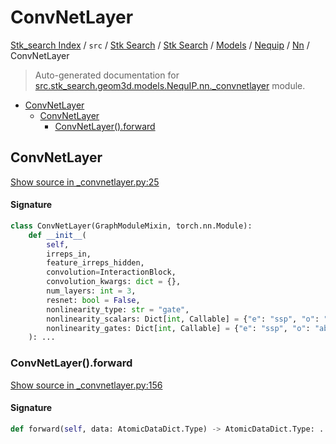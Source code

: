 # ConvNetLayer

[Stk_search Index](../../../../../../README.md#stk_search-index) / `src` / [Stk Search](../../../../index.md#stk-search) / [Stk Search](../../../../index.md#stk-search) / [Models](../../index.md#models) / [Nequip](../index.md#nequip) / [Nn](./index.md#nn) / ConvNetLayer

> Auto-generated documentation for [src.stk_search.geom3d.models.NequIP.nn._convnetlayer](https://github.com/mohammedazzouzi15/STK_search/blob/main/src/stk_search/geom3d/models/NequIP/nn/_convnetlayer.py) module.

- [ConvNetLayer](#convnetlayer)
  - [ConvNetLayer](#convnetlayer-1)
    - [ConvNetLayer().forward](#convnetlayer()forward)

## ConvNetLayer

[Show source in _convnetlayer.py:25](https://github.com/mohammedazzouzi15/STK_search/blob/main/src/stk_search/geom3d/models/NequIP/nn/_convnetlayer.py#L25)

#### Signature

```python
class ConvNetLayer(GraphModuleMixin, torch.nn.Module):
    def __init__(
        self,
        irreps_in,
        feature_irreps_hidden,
        convolution=InteractionBlock,
        convolution_kwargs: dict = {},
        num_layers: int = 3,
        resnet: bool = False,
        nonlinearity_type: str = "gate",
        nonlinearity_scalars: Dict[int, Callable] = {"e": "ssp", "o": "tanh"},
        nonlinearity_gates: Dict[int, Callable] = {"e": "ssp", "o": "abs"},
    ): ...
```

### ConvNetLayer().forward

[Show source in _convnetlayer.py:156](https://github.com/mohammedazzouzi15/STK_search/blob/main/src/stk_search/geom3d/models/NequIP/nn/_convnetlayer.py#L156)

#### Signature

```python
def forward(self, data: AtomicDataDict.Type) -> AtomicDataDict.Type: ...
```